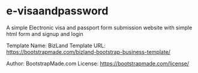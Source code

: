 # e-visaandpassword
A simple Electronic visa and passport form submission website with simple html form and signup and login

Template Name: BizLand
Template URL: https://bootstrapmade.com/bizland-bootstrap-business-template/

Author: BootstrapMade.com
License: https://bootstrapmade.com/license/
